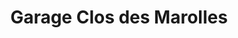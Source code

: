 ---
title: "Garage Clos des Marolles"
url: /saint-piat/garage-clos-des-marolles/
shop: réparation de voitures
---